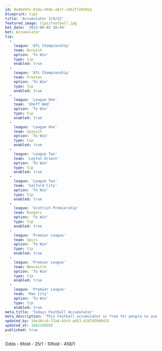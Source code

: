 ```yaml
---
id: 9ed6d47c-818a-459e-a8cf-c652ffe9502a
blueprint: tips
title: 'Accumulator 3/9/22'
featured_image: tips/football.jpg
bet_date: '2022-09-03 10:44'
bet: Accumulator
tip:
  -
    league: 'EFL Championship'
    team: Norwich
    option: 'To Win'
    type: tip
    enabled: true
  -
    league: 'EFL Championship'
    team: Preston
    option: 'To Win'
    type: tip
    enabled: true
  -
    league: 'League One'
    team: 'Sheff Wed'
    option: 'To Win'
    type: tip
    enabled: true
  -
    league: 'League One'
    team: Ipswich
    option: 'To Win'
    type: tip
    enabled: true
  -
    league: 'League Two'
    team: 'Leyton Orient'
    option: 'To Win'
    type: tip
    enabled: true
  -
    league: 'League Two'
    team: 'Salford City'
    option: 'To Win'
    type: tip
    enabled: true
  -
    league: 'Scottish Premiership'
    team: Rangers
    option: 'To Win'
    type: tip
    enabled: true
  -
    league: 'Premier League'
    team: Spurs
    option: 'To Win'
    type: tip
    enabled: true
  -
    league: 'Premier League'
    team: Newcastle
    option: 'To Win'
    type: tip
    enabled: true
  -
    league: 'Premier League'
    team: 'Man City'
    option: 'To Win'
    type: tip
    enabled: true
meta_title: 'Todays Football Accumulator'
meta_description: 'This Football accumulator is free for people to use who are looking for Football tips. UK football tips daily. Lets beat the bookies. Winning Bets'
updated_by: 14e10cc6-f2a4-43c9-ad53-d2d7d5986415
updated_at: 1662199203
published: true
---
```

Odds - 6fold - 25/1 - 10fold - 458/1